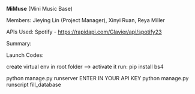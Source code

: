 **MiMuse** (Mini Music Base)

Members: Jieying Lin (Project Manager), Xinyi Ruan, Reya Miller

APIs Used:  Spotify - https://rapidapi.com/Glavier/api/spotify23 

Summary: 

Launch Codes:

create virtual env in root folder --> activate it
run: 
  pip install bs4

  python manage.py runserver
  ENTER IN YOUR API KEY
  python manage.py runscript fill_database

